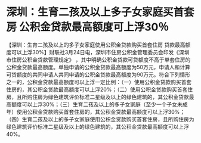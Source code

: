 # 深圳：生育二孩及以上多子女家庭买首套房 公积金贷款最高额度可上浮30％

【深圳：生育二孩及以上的多子女家庭使用公积金贷款购买首套住房
贷款最高额度可以上浮30%】财联社3月24日电，深圳市住房公积金管理委员会印发《深圳市住房公积金贷款管理规定》
，其中明确公积金贷款可贷额度不高于单套住房的公积金贷款最高额度。单独申请的公积金贷款最高额度为50万元，申请人和计算可贷额度的共同申请人共同申请的公积金贷款最高额度为90万元。符合下列情形之一的，公积金贷款最高额度可以上浮一定比例：（一）使用公积金贷款购买首套住房的，其公积金贷款最高额度可以上浮20%；（二）使用公积金贷款购买首套住房，且所购住房为绿色建筑评价标准二星级及以上的绿色建筑的，其公积金贷款最高额度可以上浮30%；（三）生育二孩及以上的多子女家庭（至少一个子女未成年）使用公积金贷款购买首套住房的，其公积金贷款最高额度可以上浮30%；（四）生育二孩及以上的多子女家庭使用公积金贷款购买首套住房，且所购住房为绿色建筑评价标准二星级及以上的绿色建筑的，其公积金贷款最高额度可以上浮40%。

